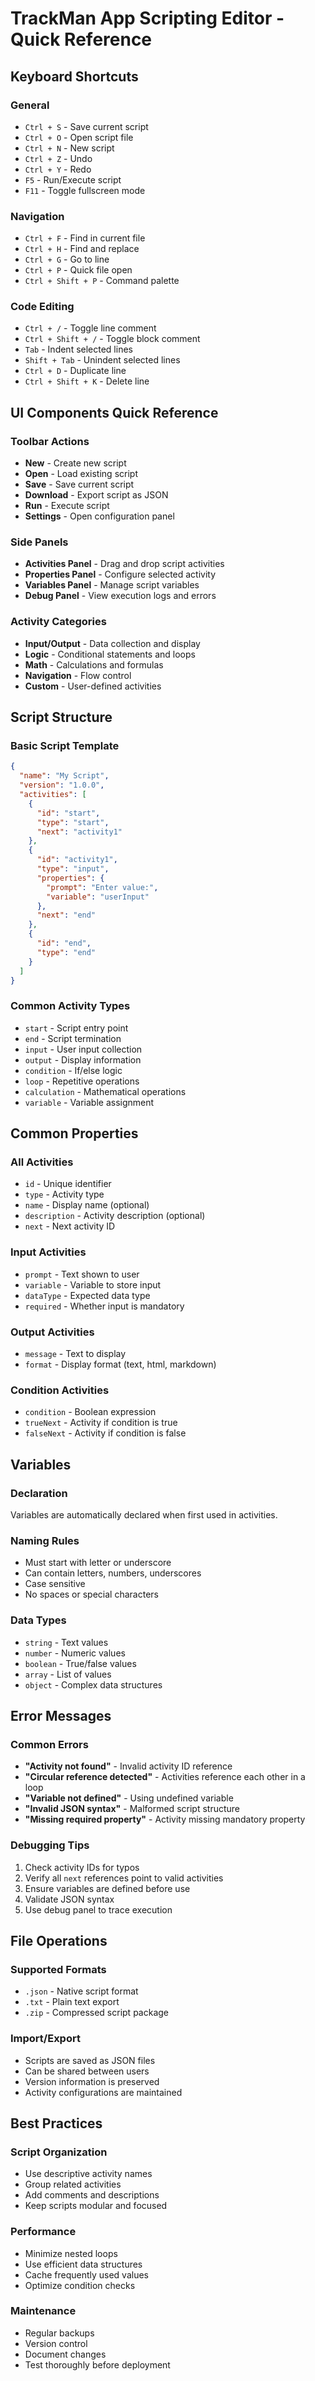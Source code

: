 # TrackMan App Scripting Editor - Quick Reference

## Keyboard Shortcuts

### General
- `Ctrl + S` - Save current script
- `Ctrl + O` - Open script file
- `Ctrl + N` - New script
- `Ctrl + Z` - Undo
- `Ctrl + Y` - Redo
- `F5` - Run/Execute script
- `F11` - Toggle fullscreen mode

### Navigation
- `Ctrl + F` - Find in current file
- `Ctrl + H` - Find and replace
- `Ctrl + G` - Go to line
- `Ctrl + P` - Quick file open
- `Ctrl + Shift + P` - Command palette

### Code Editing
- `Ctrl + /` - Toggle line comment
- `Ctrl + Shift + /` - Toggle block comment
- `Tab` - Indent selected lines
- `Shift + Tab` - Unindent selected lines
- `Ctrl + D` - Duplicate line
- `Ctrl + Shift + K` - Delete line

## UI Components Quick Reference

### Toolbar Actions
- **New** - Create new script
- **Open** - Load existing script
- **Save** - Save current script
- **Download** - Export script as JSON
- **Run** - Execute script
- **Settings** - Open configuration panel

### Side Panels
- **Activities Panel** - Drag and drop script activities
- **Properties Panel** - Configure selected activity
- **Variables Panel** - Manage script variables
- **Debug Panel** - View execution logs and errors

### Activity Categories
- **Input/Output** - Data collection and display
- **Logic** - Conditional statements and loops
- **Math** - Calculations and formulas
- **Navigation** - Flow control
- **Custom** - User-defined activities

## Script Structure

### Basic Script Template
```json
{
  "name": "My Script",
  "version": "1.0.0",
  "activities": [
    {
      "id": "start",
      "type": "start",
      "next": "activity1"
    },
    {
      "id": "activity1",
      "type": "input",
      "properties": {
        "prompt": "Enter value:",
        "variable": "userInput"
      },
      "next": "end"
    },
    {
      "id": "end",
      "type": "end"
    }
  ]
}
```

### Common Activity Types
- `start` - Script entry point
- `end` - Script termination
- `input` - User input collection
- `output` - Display information
- `condition` - If/else logic
- `loop` - Repetitive operations
- `calculation` - Mathematical operations
- `variable` - Variable assignment

## Common Properties

### All Activities
- `id` - Unique identifier
- `type` - Activity type
- `name` - Display name (optional)
- `description` - Activity description (optional)
- `next` - Next activity ID

### Input Activities
- `prompt` - Text shown to user
- `variable` - Variable to store input
- `dataType` - Expected data type
- `required` - Whether input is mandatory

### Output Activities
- `message` - Text to display
- `format` - Display format (text, html, markdown)

### Condition Activities
- `condition` - Boolean expression
- `trueNext` - Activity if condition is true
- `falseNext` - Activity if condition is false

## Variables

### Declaration
Variables are automatically declared when first used in activities.

### Naming Rules
- Must start with letter or underscore
- Can contain letters, numbers, underscores
- Case sensitive
- No spaces or special characters

### Data Types
- `string` - Text values
- `number` - Numeric values
- `boolean` - True/false values
- `array` - List of values
- `object` - Complex data structures

## Error Messages

### Common Errors
- **"Activity not found"** - Invalid activity ID reference
- **"Circular reference detected"** - Activities reference each other in a loop
- **"Variable not defined"** - Using undefined variable
- **"Invalid JSON syntax"** - Malformed script structure
- **"Missing required property"** - Activity missing mandatory property

### Debugging Tips
1. Check activity IDs for typos
2. Verify all `next` references point to valid activities
3. Ensure variables are defined before use
4. Validate JSON syntax
5. Use debug panel to trace execution

## File Operations

### Supported Formats
- `.json` - Native script format
- `.txt` - Plain text export
- `.zip` - Compressed script package

### Import/Export
- Scripts are saved as JSON files
- Can be shared between users
- Version information is preserved
- Activity configurations are maintained

## Best Practices

### Script Organization
- Use descriptive activity names
- Group related activities
- Add comments and descriptions
- Keep scripts modular and focused

### Performance
- Minimize nested loops
- Use efficient data structures
- Cache frequently used values
- Optimize condition checks

### Maintenance
- Regular backups
- Version control
- Document changes
- Test thoroughly before deployment